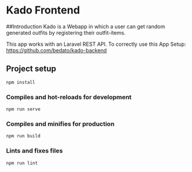 # Kado Frontend

##Introduction
Kado is a Webapp in which a user can get random generated outfits by registering their outfit-items.

This app works with an Laravel REST API. To correctly use this App Setup: https://github.com/bedato/kado-backend

## Project setup
```
npm install
```

### Compiles and hot-reloads for development
```
npm run serve
```

### Compiles and minifies for production
```
npm run build
```

### Lints and fixes files
```
npm run lint
```

